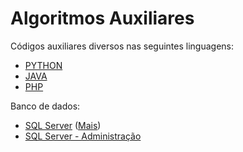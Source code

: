 # Algoritmos Auxiliares
Códigos auxiliares diversos nas seguintes linguagens:
- <a href='https://github.com/aasouzaconsult/Algoritmos-Auxiliares'>PYTHON</a>
- <a href='https://1drv.ms/u/s!AtlsFPWf_b5KvDAtbg5jNPyDN9Hv?e=a2nXLw'>JAVA</a>
- <a href='https://1drv.ms/u/s!AtlsFPWf_b5K8nnuUNDnCRGFNKvv?e=W7cpez'>PHP</a>

Banco de dados:
- <a href='https://github.com/aasouzaconsult/SQL-Server'>SQL Server</a> (<a href='https://pessoalex.wordpress.com/dados/estruturados/banco-de-dados/relacionais/sql-server/materialdeapoio/'>Mais</a>)
- <a href='https://github.com/aasouzaconsult/adminSQLServer'>SQL Server - Administração</a>
